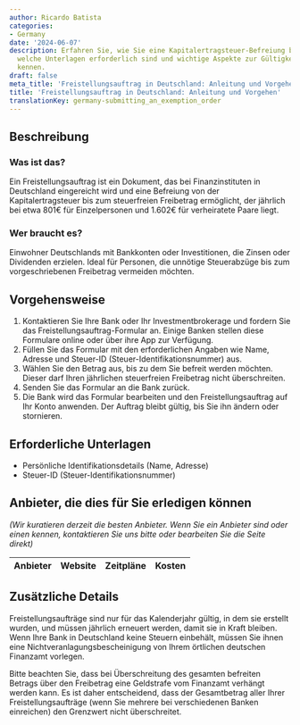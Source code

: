 ```yaml
---
author: Ricardo Batista
categories:
- Germany
date: '2024-06-07'
description: Erfahren Sie, wie Sie eine Kapitalertragsteuer-Befreiung beantragen,
  welche Unterlagen erforderlich sind und wichtige Aspekte zur Gültigkeit und Risiken
  kennen.
draft: false
meta_title: 'Freistellungsauftrag in Deutschland: Anleitung und Vorgehen'
title: 'Freistellungsauftrag in Deutschland: Anleitung und Vorgehen'
translationKey: germany-submitting_an_exemption_order
---
```



## Beschreibung
### Was ist das?
Ein Freistellungsauftrag ist ein Dokument, das bei Finanzinstituten in Deutschland eingereicht wird und eine Befreiung von der Kapitalertragsteuer bis zum steuerfreien Freibetrag ermöglicht, der jährlich bei etwa 801€ für Einzelpersonen und 1.602€ für verheiratete Paare liegt.

### Wer braucht es?
Einwohner Deutschlands mit Bankkonten oder Investitionen, die Zinsen oder Dividenden erzielen. Ideal für Personen, die unnötige Steuerabzüge bis zum vorgeschriebenen Freibetrag vermeiden möchten.

## Vorgehensweise
1. Kontaktieren Sie Ihre Bank oder Ihr Investmentbrokerage und fordern Sie das Freistellungsauftrag-Formular an. Einige Banken stellen diese Formulare online oder über ihre App zur Verfügung.
2. Füllen Sie das Formular mit den erforderlichen Angaben wie Name, Adresse und Steuer-ID (Steuer-Identifikationsnummer) aus.
3. Wählen Sie den Betrag aus, bis zu dem Sie befreit werden möchten. Dieser darf Ihren jährlichen steuerfreien Freibetrag nicht überschreiten.
4. Senden Sie das Formular an die Bank zurück.
5. Die Bank wird das Formular bearbeiten und den Freistellungsauftrag auf Ihr Konto anwenden. Der Auftrag bleibt gültig, bis Sie ihn ändern oder stornieren.

## Erforderliche Unterlagen
* Persönliche Identifikationsdetails (Name, Adresse)
* Steuer-ID (Steuer-Identifikationsnummer)

## Anbieter, die dies für Sie erledigen können

_(Wir kuratieren derzeit die besten Anbieter. Wenn Sie ein Anbieter sind oder einen kennen, kontaktieren Sie uns bitte oder bearbeiten Sie die Seite direkt)_

| Anbieter | Website | Zeitpläne | Kosten |
| --------------- | --------------- | :-------------: | :-------------: |

## Zusätzliche Details
Freistellungsaufträge sind nur für das Kalenderjahr gültig, in dem sie erstellt wurden, und müssen jährlich erneuert werden, damit sie in Kraft bleiben. Wenn Ihre Bank in Deutschland keine Steuern einbehält, müssen Sie ihnen eine Nichtveranlagungsbescheinigung von Ihrem örtlichen deutschen Finanzamt vorlegen.

Bitte beachten Sie, dass bei Überschreitung des gesamten befreiten Betrags über den Freibetrag eine Geldstrafe vom Finanzamt verhängt werden kann. Es ist daher entscheidend, dass der Gesamtbetrag aller Ihrer Freistellungsaufträge (wenn Sie mehrere bei verschiedenen Banken einreichen) den Grenzwert nicht überschreitet.